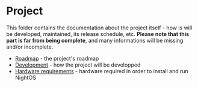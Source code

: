 # Project

This folder contains the documentation about the project itself - how is will be developed, maintained, its release schedule, etc.
**Please note that this part is far from being complete**, and many informations will be missing and/or incomplete.

- [Roadmap](roadmap.md) - the project's roadmap
- [Development](development.md) - how the project will be developped
- [Hardware requirements](hw-requirements.md) - hardware required in order to install and run NightOS
